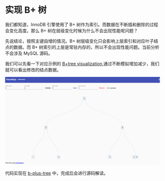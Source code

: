 # 实现 B+ 树

我们都知道，InnoDB 引擎使用了 B+ 树作为索引。而数据在不断插和删除的过程会变化高度。那么 B+ 树在层级变化时候为什么不会出现性能呢问题？

先说结论，按照主键自增的情况。B+ 树层级变化只会影响上层索引和对应叶子结点的数据。而 B+ 树索引的上层是常驻内存的，所以不会出现性能问题。当前分析不会涉及 MySQL 源码。

我们可以先看一下对应示例的 [B+tree visualization](https://visual-algo.firebaseapp.com/),通过不断模拟增加减少，我们就可以看出修改的结点数据。

![B+ +tree visualization](./B+treevisualization.png)

代码实现在 [b-plus-tree](https://github.com/wsafight/b-plus-tree) 中，完成后会进行源码解读。




